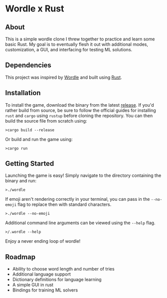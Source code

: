 # Wordle x Rust

## About

This is a simple wordle clone I threw together to practice and learn some basic Rust. My goal is to eventually flesh it out with additional modes, customization, a GUI, and interfacing for testing ML solutions.

## Dependencies

This project was inspired by [Wordle](https://www.rust-lang.org/) and built using [Rust](https://www.rust-lang.org/).

## Installation

To install the game, download the binary from the latest [release](https://github.com/jkhebel/wordle-rust/releases). If you'd rather build from source, be sure to follow the official guides for installing `rust` and `cargo` using `rustup` before cloning the repository. You can then build the source file from scratch using:
```
>cargo build --release
```

Or build and run the game using:
```
>cargo run
```

## Getting Started

Launching the game is easy! Simply navigate to the directory containing the binary and run:
```
>./wordle
```

If emoji aren't rendering correctly in your terminal, you can pass in the `--no-emoji` flag to replace then with standard characters.

```
>./wordle --no-emoji
```

Additional command line arguments can be viewed using the `--help` flag.

```
>/.wordle --help
```


Enjoy a never ending loop of wordle!

## Roadmap

- Ability to choose word length and number of tries
- Additional language support
- Dictionary definitions for language learning
- A simple GUI in rust
- Bindings for training ML solvers
